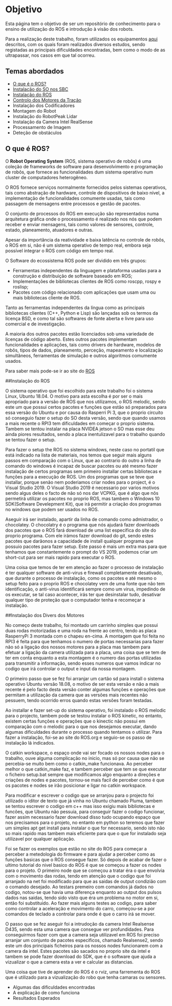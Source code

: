 # Objetivo

Esta página tem o objetivo de ser um repositório de conhecimento para o ensino de utilização do ROS e introdução à visão dos robots.

Para a realização deste trabalho, foram utilizados os equipamentos [aqui](./docs/Equipamento%20Utilizado.md) descritos, com os quais foram realizados diversos estudos, sendo registadas as principais dificuldades encontradas, bem como o modo de as ultrapassar, nos casos em que tal ocorreu.

## Temas abordados
- [O que é o ROS?](#o-que-é-ros)
- [Instalação do SO nos SBC](./docs/Instalação%20do%20SO%20nos%20SBC.md)
- [Instalação do ROS](./docs/Instalação%20do%20ROS.md)
- [Controlo dos Motores da Tração](./docs/Controlo%20dos%20Motores%20de%20tração.md)
- Instalação dos Codificadores
- Montagem do Robot
- Instalação do RobotPeak Lidar
- Instalação da Camera Intel RealSense
- Processamento de Imagem
- Deteção de obstáculos

## O que é ROS?
O __Robot Operating System__ (ROS, sistema operativo de robôs) é uma coleção de frameworks de software para desenvolvimento e programação de robôs, que fornece as funcionalidades dum sistema operativo num cluster de computadores heterogêneo.

O ROS fornece serviços normalmente fornecidos pelos sistemas operativos, tais como abstração de hardware, controle de dispositivos de baixo nível, a implementação de funcionalidades comumente usadas, tais como passagem de mensagens entre processos e gestão de pacotes.

O conjunto de processos do ROS em execução são representados numa arquitetura gráfica onde o processamento é realizado nos nós que podem receber e enviar mensagens, tais como valores de sensores, controle, estado, planeamento, atuadores e outras.

Apesar da importância da reatividade e baixa latência no controle de robôs, o ROS em si, não é um sistema operativo de tempo real, embora seja possível integrar o ROS com código em tempo real.

O Software do ecossistema ROS pode ser dividido em três grupos:
- Ferramentas independentes da linguagem e plataforma usadas para a construção e distribuição de software baseado em ROS;
- Implementações de bibliotecas clientes de ROS como roscpp, rospy e roslisp;
- Pacotes com código relacionado com aplicações que usam uma ou mais bibliotecas cliente de ROS.

Tanto as ferramentas independentes da língua como as principais bibliotecas clientes (C++, Python e Lisp) são lançadas sob os termos da licença BSD, e como tal são softwares de fonte aberta e livre para uso comercial e de investigação.

A maioria dos outros pacotes estão licenciados sob uma variedade de licenças de código aberto. Estes outros pacotes implementam funcionalidades e aplicações, tais como drivers de hardware, modelos de robôs, tipos de dados, planeamento, perceção, mapeamento e localização simultâneos, ferramentas de simulação e outros algoritmos comumente usados.

 Para saber mais pode-se ir ao site do [ROS](http://wiki.ros.org/)






##Instalação do ROS

O sistema operativo que foi escolhido para este trabalho foi o sistema Linux, Ubuntu 18.04. O motivo para asta escolha é por ser o mais apropriado para a versão de ROS que nos utilizamos, o ROS melodic, sendo este um que possui certos pacotes e funções que estão só preparados para essa versão do Ubuntu e por causa do Rasperri Pi 3, que o proprio circuito só conseguio fazer o setup do SO desta versão, sendo que quando usamos a mais recente o RPI3 tem dificuldades em começar o proprio sistema. Tambem se tentou instalar na placa NVIDEA jetson o SO mas esse deu ainda piores resultados, sendo a placa inentulizavel para o trabalho quando se tentou fazer o setup.

Para fazer o setup the ROS no sistema windows, neste caso no portatil que está indicado na lista de materiais, nos temos que seguir mais alguns passos em comparação com o Linux, que ao contrario do outro a linha de comando do windows é incapaz de buscar pacotes ou até mesmo fazer instalação de certos programas sem primeiro installar certas bibliotecas e funções para a execução de ROS. Um dos programas que se teve que installar, porque senão nem poderiamos criar nodes para o project, é o Visual Studio 2019.
O Visual Studio 2019 é necessario por varios motivos sendo algus deles o facto de não só nos dar VCPKG, que é algo que nôs permetirá utilizar os pacotes no proprio ROS, mas tambem o Windows 10 SDK(Software Develepment Kit), que irá permitir a criação dos programas no windows que podem ser usados no ROS.

Aseguir irá ser instalado, apartir da linha de comando como admistrador, o chocolatey. O chocolatry é o programa que nós ajudará fazer downloads dos pacotes que o ROS fará download de uma list especifica do site do proprio programa. Com ele irámos fazer download do git, sendo estes pacotes que darãonos a capacidade de install qualquer programa que possuio pacotes para fazer setup. Este passo é mais um extra mas para que tenhamos que constantemente o prompt do VS 2019, podemos criar um short-cut para ser mais rapido para executar o ROS.

Uma coisa que temos de ter em atenção ao fazer o processo de instalação é ter qualquer software de anti-virus e firewall completamente desativado, que durante o processo de instalação, como os pacotes e até mesmo o setup feito para o proprio ROS e chocolatey vem de uma fonte que não tem identificação, o anti-virus identificará sempre como um virus, impedindo de os executar, se tal caso acontecer, irás ter que desinstalar tudo, desativar qualquer tipo de proteção que o computador tenha e recomeçar a instalação.

##Instalação dos Divers dos Motores

No começo deste trabalho, foi montado um carrinho simples que possui duas rodas motorizadas e uma roda na frente ao centro, tendo as placa RasperryPi 3 montada com o chapeu en-cima. A montagem que foi feita no RPI3 é feita para que tenhamos o numero de portas necessarias para fazer não só a ligação dos nossos motores para a placa mas tambem para efetuar a ligação da camera utilizada para a placa, uma coisa que se tem de ter em conta enquanto a esta montagem é o numero das portas utilizadas para transmitir a informação, sendo esses numeros que vamos indicar no codigo que irá controlar o output e input da nossa montagem.

O primeiro passo que se fez foi arranjar um cartão sd para install o sistema operativo Ubuntu versão 18.08, o motivo de ser esta versão e não a mais recente é pelo facto desta versão conter algumas funções e operações que permitam a utilização da camera que as versões mais recentes não pessuem, tendo ocorrido erros quando estas versões foram testadas.

Ao installar e fazer set-up do sistema operativo, foi instalado o ROS melodic para o projecto, tambem pode se testou instalar o ROS kinetic, no entanto, existem certas funções e operações que o kinectic não possui em comparação com o melodic para o que nos desejamos executar, dando algumas dificuldades durante o processo quando tentamos o utilizar. Para fazer a instalação, foi-se ao site do ROS.org e seguio-se os passo de instalação lá indicados. 

O catkin workspace, o espaço onde vai ser focado os nossos nodes para o trabalho, ouve alguma complicação no inicio, mas só por causa que não se percebia-se muito bem como o catkin_make funcionava. Ao perceber melhor o que catkin_make faz, e tambem perceber que tem se que executar o ficheiro setup.bat sempre que modificamos algo enquanto a direções e criações de nodes e pacotes, tornou-se mais facil de perceber como é que os pacotes e nodes se irão posicionar e ligar no catkin workspace.

Para modificar e escrever o codigo que se arranjou para o projecto foi utilizado o iditor de texto que já vinha no Ubuntu chamado Pluma, tambem se tentou escrever o codigo em c++ mas isso exigiu mais bibliotecas e funcões, que Ubuntu não pessuia, para conseguir fazer o codigo funcionar, fazer assim necessario fazer download disso tudo ocupando espaço que nos precisamos para o projeto, no entanto em python so teremos que fazer um simples apt get install para instalar o que for necessario, sendo isto não so mais rapido mas tambem mais eficiente para que o que for instalado seja utilizavel por qualquer aplicação.

Foi se fazer os exemplos que estão no site do ROS para começar a perceber a metedologia do firmware e para ajudar a perceber como as funções basicas que o ROS consegue fazer. Só depois de acabar de fazer o ultimo tutorial do nivel basico do ROS é que se começou a fazer os nodes para o projeto.
O primeiro node que se começou a tratar éra o que envolvia com o movimento das rodas, tendo em atenção que o codigo que foi arranjado na net foi modificado para que as saidas de output condizião com o comando desejado. Ao testars premeiro com comandos já dados no codigo, notou-se que havia uma diferença enquanto ao output dos pulsos dados nas saidas, tendo sido visto que éra um problema no motor em si, então foi substituido. Ao fazer mais alguns testes ao codigo, para saber como controlar a aceleração e movimento do carro, começou-se a por comandos de teclado a controlar para onde é que o carro irá se mover.

O passo que se fez aseguir foi a intrudoção da camera Intel Realsense D435, sendo esta uma camera que consegue ver profundidades.
Para conseguirmos fazer com que a camera seja utilizavel em ROS foi preciso arranjar um conjunto de pacotes especificos, chamado Realsense2, sendo este um dos principais ficheiros para os nossos nodes funcionarem com a camera da intel. Estes pacotes são sacados no proprio site da intel e tambem se pode fazer download do SDK, que é o software que ajuda a vizualizar o que a camera esta a ver e calcular as distancias.

Uma coisa que tive de aprender do ROS é o rviz, uma farrementa do ROS que é utilizado para a vizualização do robo que tenha camaras ou sensores.

- Algumas das dificuldades encontradas
- A explicação de como funciona
- Resultados Esperados
